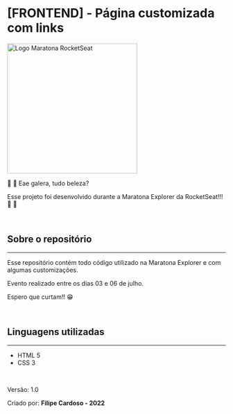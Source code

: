 <br>

# **[FRONTEND] - Página customizada com links**

<img src="https://global-uploads.webflow.com/61d83a2ebb0ae01ab96e841a/62bdfa57d04fd77c1522f1e5_logo-maratona-explorer-2.0-SVG-min.svg" alt="Logo Maratona RocketSeat" width="300">

:wave: :wave: Eae galera, tudo beleza?

Esse projeto foi desenvolvido durante a Maratona Explorer da RocketSeat!!! :rocket: :rocket:

<br>

## **Sobre o repositório**

---

Esse repositório contém todo código utilizado na Maratona Explorer e com algumas customizações.

Evento realizado entre os dias 03 e 06 de julho.

Espero que curtam!! :grin:

<br>

## **Linguagens utilizadas**

---

- HTML 5
- CSS 3

<br>

Versão: 1.0

Criado por: **Filipe Cardoso - 2022**
